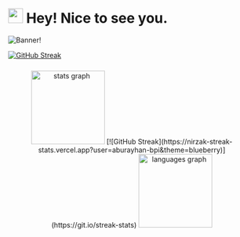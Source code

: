 <h1><img src="https://emojis.slackmojis.com/emojis/images/1531849430/4246/blob-sunglasses.gif?1531849430" width="30"/> Hey! Nice to see you.</h1>

![Banner!](./images/aburayhan.png "Bnner")

[![GitHub Streak](https://nirzak-streak-stats.vercel.app?user=aburayhan-bpi&theme=blueberry)](https://git.io/streak-stats)
###

<div align="center">
  <img src="https://github-readme-stats.vercel.app/api?username=aburayhan-bpi&hide_title=false&hide_rank=false&show_icons=true&include_all_commits=true&count_private=true&disable_animations=false&theme=blueberry&locale=en&hide_border=false" height="150" alt="stats graph"  />
  [![GitHub Streak](https://nirzak-streak-stats.vercel.app?user=aburayhan-bpi&theme=blueberry)](https://git.io/streak-stats)
  <img src="https://github-readme-stats.vercel.app/api/top-langs?username=aburayhan-bpi&locale=en&hide_title=false&layout=compact&card_width=320&langs_count=5&theme=dracula&hide_border=false" height="150" alt="languages graph"  />
</div>

###

